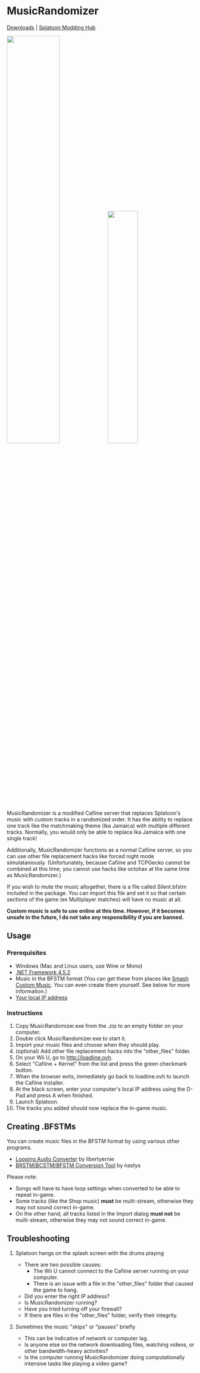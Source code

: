 # MusicRandomizer

[Downloads](https://github.com/OatmealDome/SplatoonUtilities/releases/tag/MusicRandomizer) | [Splatoon Modding Hub](http://gbatemp.net/threads/splatoon-modding-hub.425670/)

<img src="http://i.imgur.com/PnaL55y.jpg" width="53%" height="53%"/> <img src="http://i.imgur.com/AKXKPkZ.png" width="40%" height="40%" />

MusicRandomizer is a modified Cafiine server that replaces Splatoon's music with custom tracks in a randomized order. It has the ability to replace one track like the matchmaking theme (Ika Jamaica) with multiple different tracks. Normally, you would only be able to replace Ika Jamaica with one single track!

Additionally, MusicRandomizer functions as a normal Cafiine server, so you can use other file replacement hacks like forced night mode simulataniously. (Unfortunately, because Cafiine and TCPGecko cannot be combined at this time, you cannot use hacks like octohax at the same time as MusicRandomizer.)

If you wish to mute the music altogether, there is a file called Silent.bfstm included in the package. You can import this file and set it so that certain sections of the game (ex Multiplayer matches) will have no music at all.

**Custom music is safe to use online at this time. However, if it becomes unsafe in the future, I do not take any responsibility if you are banned.**

## Usage

### Prerequisites

* Windows (Mac and Linux users, use Wine or Mono)
* [.NET Framework 4.5.2](http://go.microsoft.com/fwlink/?LinkId=328843)
* Music in the BFSTM format (You can get these from places like [Smash Custom Music](http://smashcustommusic.com). You can even create them yourself. See below for more information.)
* [Your local IP address](http://windows.microsoft.com/en-ca/windows/find-computers-ip-address#1TC=windows-7)

### Instructions

1. Copy MusicRandomizer.exe from the .zip to an empty folder on your computer.
2. Double click MusicRandomizer.exe to start it.
3. Import your music files and choose when they should play.
4. (optional) Add other file replacement hacks into the "other_files" folder.
5. On your Wii U, go to http://loadiine.ovh.
6. Select "Cafiine + Kernel" from the list and press the green checkmark button.
7. When the browser exits, immediately go back to loadiine.ovh to launch the Cafiine installer.
8. At the black screen, enter your computer's local IP address using the D-Pad and press A when finished.
9. Launch Splatoon.
10. The tracks you added should now replace the in-game music.

## Creating .BFSTMs

You can create music files in the BFSTM format by using various other programs.

* [Looping Audio Converter](http://www.lakora.us/brawl/loopingaudioconverter/) by libertyernie
* [BRSTM/BCSTM/BFSTM Conversion Tool](https://gbatemp.net/threads/release-brstm-bcstm-conversion-tool-beta.378702/) by nastys

Please note:

* Songs will have to have loop settings when converted to be able to repeat in-game.
* Some tracks (like the Shop music) **must** be multi-stream, otherwise they may not sound correct in-game.
* On the other hand, all tracks listed in the Import dialog **must not** be multi-stream, otherwise they may not sound correct in-game.

## Troubleshooting

1. Splatoon hangs on the splash screen with the drums playing
   * There are two possible causes:
     * The Wii U cannot connect to the Cafiine server running on your computer.
     * There is an issue with a file in the "other_files" folder that caused the game to hang.
   * Did you enter the right IP address?
   * Is MusicRandomizer running?
   * Have you tried turning off your firewall?
   * If there are files in the "other_files" folder, verify their integrity.

2. Sometimes the music "skips" or "pauses" briefly
   * This can be indicative of network or computer lag. 
   * Is anyone else on the network downloading files, watching videos, or other bandwidth-heavy activities?
   * Is the computer running MusicRandomizer doing computationally intensive tasks like playing a video game?
